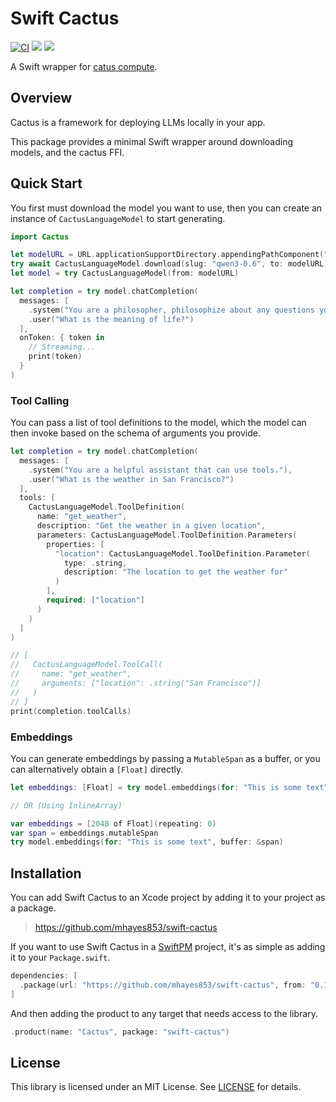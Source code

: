 # Swift Cactus
[![CI](https://github.com/mhayes853/swift-cactus/actions/workflows/ci.yml/badge.svg)](https://github.com/mhayes853/swift-cactus/actions/workflows/ci.yml)
[![](https://img.shields.io/endpoint?url=https%3A%2F%2Fswiftpackageindex.com%2Fapi%2Fpackages%2Fmhayes853%2Fswift-cactus%2Fbadge%3Ftype%3Dswift-versions)](https://swiftpackageindex.com/mhayes853/swift-cactus)
[![](https://img.shields.io/endpoint?url=https%3A%2F%2Fswiftpackageindex.com%2Fapi%2Fpackages%2Fmhayes853%2Fswift-cactus%2Fbadge%3Ftype%3Dplatforms)](https://swiftpackageindex.com/mhayes853/swift-cactus)

A Swift wrapper for [catus compute](https://github.com/catus-compute/catus).

## Overview

Cactus is a framework for deploying LLMs locally in your app.

This package provides a minimal Swift wrapper around downloading models, and the cactus FFI.

## Quick Start

You first must download the model you want to use, then you can create an instance of `CactusLanguageModel` to start generating.
```swift
import Cactus

let modelURL = URL.applicationSupportDirectory.appendingPathComponent("catus-models/qwen")
try await CactusLanguageModel.download(slug: "qwen3-0.6", to: modelURL)
let model = try CactusLanguageModel(from: modelURL)

let completion = try model.chatCompletion(
  messages: [
    .system("You are a philosopher, philosophize about any questions you are asked."),
    .user("What is the meaning of life?")
  ],
  onToken: { token in
    // Streaming...
    print(token)
  }
)
```

### Tool Calling

You can pass a list of tool definitions to the model, which the model can then invoke based on the schema of arguments you provide.

```swift
let completion = try model.chatCompletion(
  messages: [
    .system("You are a helpful assistant that can use tools."),
    .user("What is the weather in San Francisco?")
  ],
  tools: [
    CactusLanguageModel.ToolDefinition(
      name: "get_weather",
      description: "Get the weather in a given location",
      parameters: CactusLanguageModel.ToolDefinition.Parameters(
        properties: [
          "location": CactusLanguageModel.ToolDefinition.Parameter(
            type: .string,
            description: "The location to get the weather for"
          )
        ],
        required: ["location"]
      )
    )
  ]
)

// [
//   CactusLanguageModel.ToolCall(
//     name: "get_weather",
//     arguments: ["location": .string("San Francisco")]
//   )
// ]
print(completion.toolCalls)
```

### Embeddings

You can generate embeddings by passing a `MutableSpan` as a buffer, or you can alternatively obtain a `[Float]` directly.

```swift
let embeddings: [Float] = try model.embeddings(for: "This is some text")

// OR (Using InlineArray)

var embeddings = [2048 of Float](repeating: 0)
var span = embeddings.mutableSpan
try model.embeddings(for: "This is some text", buffer: &span)
```


## Installation
You can add Swift Cactus to an Xcode project by adding it to your project as a package.
> https://github.com/mhayes853/swift-cactus

If you want to use Swift Cactus in a [SwiftPM](https://swift.org/package-manager/) project, it's as simple as adding it to your `Package.swift`.
``` swift
dependencies: [
  .package(url: "https://github.com/mhayes853/swift-cactus", from: "0.1.0")
]
```

And then adding the product to any target that needs access to the library.
```swift
.product(name: "Cactus", package: "swift-cactus")
```

## License
This library is licensed under an MIT License. See [LICENSE](https://github.com/mhayes853/swift-operation/blob/main/LICENSE) for details.
